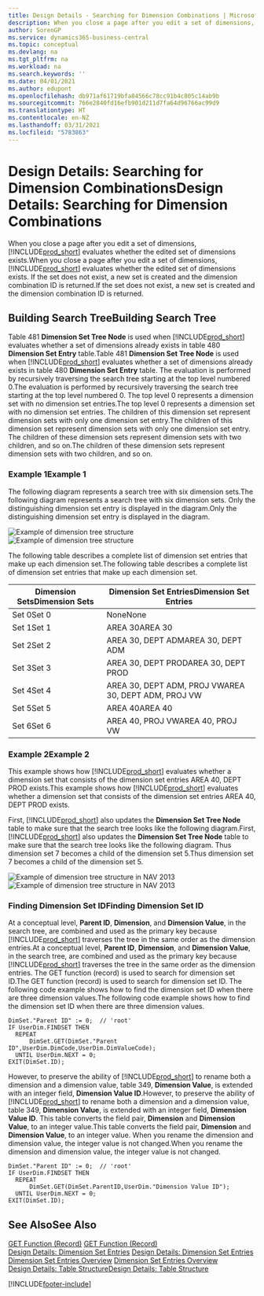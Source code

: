 ```yaml
---
title: Design Details - Searching for Dimension Combinations | Microsoft Docs
description: When you close a page after you edit a set of dimensions, Business Central evaluates whether the edited set of dimensions exists. If the set does not exist, a new set is created and the dimension combination ID is returned.
author: SorenGP
ms.service: dynamics365-business-central
ms.topic: conceptual
ms.devlang: na
ms.tgt_pltfrm: na
ms.workload: na
ms.search.keywords: ''
ms.date: 04/01/2021
ms.author: edupont
ms.openlocfilehash: db971af61719bfa84566c78cc91b4c805c14ab9b
ms.sourcegitcommit: 766e2840fd16efb901d211d7fa64d96766ac99d9
ms.translationtype: HT
ms.contentlocale: en-NZ
ms.lasthandoff: 03/31/2021
ms.locfileid: "5783863"
---
```

# <a name="design-details-searching-for-dimension-combinations"></a><span data-ttu-id="47fff-104">Design Details: Searching for Dimension Combinations</span><span class="sxs-lookup"><span data-stu-id="47fff-104">Design Details: Searching for Dimension Combinations</span></span>
<span data-ttu-id="47fff-105">When you close a page after you edit a set of dimensions, [!INCLUDE[prod_short](includes/prod_short.md)] evaluates whether the edited set of dimensions exists.</span><span class="sxs-lookup"><span data-stu-id="47fff-105">When you close a page after you edit a set of dimensions, [!INCLUDE[prod_short](includes/prod_short.md)] evaluates whether the edited set of dimensions exists.</span></span> <span data-ttu-id="47fff-106">If the set does not exist, a new set is created and the dimension combination ID is returned.</span><span class="sxs-lookup"><span data-stu-id="47fff-106">If the set does not exist, a new set is created and the dimension combination ID is returned.</span></span>  

## <a name="building-search-tree"></a><span data-ttu-id="47fff-107">Building Search Tree</span><span class="sxs-lookup"><span data-stu-id="47fff-107">Building Search Tree</span></span>  
 <span data-ttu-id="47fff-108">Table 481 **Dimension Set Tree Node** is used when [!INCLUDE[prod_short](includes/prod_short.md)] evaluates whether a set of dimensions already exists in table 480 **Dimension Set Entry** table.</span><span class="sxs-lookup"><span data-stu-id="47fff-108">Table 481 **Dimension Set Tree Node** is used when [!INCLUDE[prod_short](includes/prod_short.md)] evaluates whether a set of dimensions already exists in table 480 **Dimension Set Entry** table.</span></span> <span data-ttu-id="47fff-109">The evaluation is performed by recursively traversing the search tree starting at the top level numbered 0.</span><span class="sxs-lookup"><span data-stu-id="47fff-109">The evaluation is performed by recursively traversing the search tree starting at the top level numbered 0.</span></span> <span data-ttu-id="47fff-110">The top level 0 represents a dimension set with no dimension set entries.</span><span class="sxs-lookup"><span data-stu-id="47fff-110">The top level 0 represents a dimension set with no dimension set entries.</span></span> <span data-ttu-id="47fff-111">The children of this dimension set represent dimension sets with only one dimension set entry.</span><span class="sxs-lookup"><span data-stu-id="47fff-111">The children of this dimension set represent dimension sets with only one dimension set entry.</span></span> <span data-ttu-id="47fff-112">The children of these dimension sets represent dimension sets with two children, and so on.</span><span class="sxs-lookup"><span data-stu-id="47fff-112">The children of these dimension sets represent dimension sets with two children, and so on.</span></span>  

### <a name="example-1"></a><span data-ttu-id="47fff-113">Example 1</span><span class="sxs-lookup"><span data-stu-id="47fff-113">Example 1</span></span>  
 <span data-ttu-id="47fff-114">The following diagram represents a search tree with six dimension sets.</span><span class="sxs-lookup"><span data-stu-id="47fff-114">The following diagram represents a search tree with six dimension sets.</span></span> <span data-ttu-id="47fff-115">Only the distinguishing dimension set entry is displayed in the diagram.</span><span class="sxs-lookup"><span data-stu-id="47fff-115">Only the distinguishing dimension set entry is displayed in the diagram.</span></span>  

 <span data-ttu-id="47fff-116">![Example of dimension tree structure](media/nav2013_dimension_tree.png "Example of dimension tree structure")</span><span class="sxs-lookup"><span data-stu-id="47fff-116">![Example of dimension tree structure](media/nav2013_dimension_tree.png "Example of dimension tree structure")</span></span>  

 <span data-ttu-id="47fff-117">The following table describes a complete list of dimension set entries that make up each dimension set.</span><span class="sxs-lookup"><span data-stu-id="47fff-117">The following table describes a complete list of dimension set entries that make up each dimension set.</span></span>  

|<span data-ttu-id="47fff-118">Dimension Sets</span><span class="sxs-lookup"><span data-stu-id="47fff-118">Dimension Sets</span></span>|<span data-ttu-id="47fff-119">Dimension Set Entries</span><span class="sxs-lookup"><span data-stu-id="47fff-119">Dimension Set Entries</span></span>|  
|--------------------|---------------------------|  
|<span data-ttu-id="47fff-120">Set 0</span><span class="sxs-lookup"><span data-stu-id="47fff-120">Set 0</span></span>|<span data-ttu-id="47fff-121">None</span><span class="sxs-lookup"><span data-stu-id="47fff-121">None</span></span>|  
|<span data-ttu-id="47fff-122">Set 1</span><span class="sxs-lookup"><span data-stu-id="47fff-122">Set 1</span></span>|<span data-ttu-id="47fff-123">AREA 30</span><span class="sxs-lookup"><span data-stu-id="47fff-123">AREA 30</span></span>|  
|<span data-ttu-id="47fff-124">Set 2</span><span class="sxs-lookup"><span data-stu-id="47fff-124">Set 2</span></span>|<span data-ttu-id="47fff-125">AREA 30, DEPT ADM</span><span class="sxs-lookup"><span data-stu-id="47fff-125">AREA 30, DEPT ADM</span></span>|  
|<span data-ttu-id="47fff-126">Set 3</span><span class="sxs-lookup"><span data-stu-id="47fff-126">Set 3</span></span>|<span data-ttu-id="47fff-127">AREA 30, DEPT PROD</span><span class="sxs-lookup"><span data-stu-id="47fff-127">AREA 30, DEPT PROD</span></span>|  
|<span data-ttu-id="47fff-128">Set 4</span><span class="sxs-lookup"><span data-stu-id="47fff-128">Set 4</span></span>|<span data-ttu-id="47fff-129">AREA 30, DEPT ADM, PROJ VW</span><span class="sxs-lookup"><span data-stu-id="47fff-129">AREA 30, DEPT ADM, PROJ VW</span></span>|  
|<span data-ttu-id="47fff-130">Set 5</span><span class="sxs-lookup"><span data-stu-id="47fff-130">Set 5</span></span>|<span data-ttu-id="47fff-131">AREA 40</span><span class="sxs-lookup"><span data-stu-id="47fff-131">AREA 40</span></span>|  
|<span data-ttu-id="47fff-132">Set 6</span><span class="sxs-lookup"><span data-stu-id="47fff-132">Set 6</span></span>|<span data-ttu-id="47fff-133">AREA 40, PROJ VW</span><span class="sxs-lookup"><span data-stu-id="47fff-133">AREA 40, PROJ VW</span></span>|  

### <a name="example-2"></a><span data-ttu-id="47fff-134">Example 2</span><span class="sxs-lookup"><span data-stu-id="47fff-134">Example 2</span></span>  
 <span data-ttu-id="47fff-135">This example shows how [!INCLUDE[prod_short](includes/prod_short.md)] evaluates whether a dimension set that consists of the dimension set entries AREA 40, DEPT PROD exists.</span><span class="sxs-lookup"><span data-stu-id="47fff-135">This example shows how [!INCLUDE[prod_short](includes/prod_short.md)] evaluates whether a dimension set that consists of the dimension set entries AREA 40, DEPT PROD exists.</span></span>  

 <span data-ttu-id="47fff-136">First, [!INCLUDE[prod_short](includes/prod_short.md)] also updates the **Dimension Set Tree Node** table to make sure that the search tree looks like the following diagram.</span><span class="sxs-lookup"><span data-stu-id="47fff-136">First, [!INCLUDE[prod_short](includes/prod_short.md)] also updates the **Dimension Set Tree Node** table to make sure that the search tree looks like the following diagram.</span></span> <span data-ttu-id="47fff-137">Thus dimension set 7 becomes a child of the dimension set 5.</span><span class="sxs-lookup"><span data-stu-id="47fff-137">Thus dimension set 7 becomes a child of the dimension set 5.</span></span>  

 <span data-ttu-id="47fff-138">![Example of dimension tree structure in NAV 2013](media/nav2013_dimension_tree_example2.png "Example of dimension tree structure in NAV 2013")</span><span class="sxs-lookup"><span data-stu-id="47fff-138">![Example of dimension tree structure in NAV 2013](media/nav2013_dimension_tree_example2.png "Example of dimension tree structure in NAV 2013")</span></span>  

### <a name="finding-dimension-set-id"></a><span data-ttu-id="47fff-139">Finding Dimension Set ID</span><span class="sxs-lookup"><span data-stu-id="47fff-139">Finding Dimension Set ID</span></span>  
 <span data-ttu-id="47fff-140">At a conceptual level, **Parent ID**, **Dimension**, and **Dimension Value**, in the search tree, are combined and used as the primary key because [!INCLUDE[prod_short](includes/prod_short.md)] traverses the tree in the same order as the dimension entries.</span><span class="sxs-lookup"><span data-stu-id="47fff-140">At a conceptual level, **Parent ID**, **Dimension**, and **Dimension Value**, in the search tree, are combined and used as the primary key because [!INCLUDE[prod_short](includes/prod_short.md)] traverses the tree in the same order as the dimension entries.</span></span> <span data-ttu-id="47fff-141">The GET function (record) is used to search for dimension set ID.</span><span class="sxs-lookup"><span data-stu-id="47fff-141">The GET function (record) is used to search for dimension set ID.</span></span> <span data-ttu-id="47fff-142">The following code example shows how to find the dimension set ID when there are three dimension values.</span><span class="sxs-lookup"><span data-stu-id="47fff-142">The following code example shows how to find the dimension set ID when there are three dimension values.</span></span>  

```  
DimSet."Parent ID" := 0;  // 'root'  
IF UserDim.FINDSET THEN  
  REPEAT  
      DimSet.GET(DimSet."Parent ID",UserDim.DimCode,UserDim.DimValueCode);  
  UNTIL UserDim.NEXT = 0;  
EXIT(DimSet.ID);  

```  

<span data-ttu-id="47fff-143">However, to preserve the ability of [!INCLUDE[prod_short](includes/prod_short.md)] to rename both a dimension and a dimension value, table 349, **Dimension Value**, is extended with an integer field, **Dimension Value ID**.</span><span class="sxs-lookup"><span data-stu-id="47fff-143">However, to preserve the ability of [!INCLUDE[prod_short](includes/prod_short.md)] to rename both a dimension and a dimension value, table 349, **Dimension Value**, is extended with an integer field, **Dimension Value ID**.</span></span> <span data-ttu-id="47fff-144">This table converts the field pair, **Dimension** and **Dimension Value**, to an integer value.</span><span class="sxs-lookup"><span data-stu-id="47fff-144">This table converts the field pair, **Dimension** and **Dimension Value**, to an integer value.</span></span> <span data-ttu-id="47fff-145">When you rename the dimension and dimension value, the integer value is not changed.</span><span class="sxs-lookup"><span data-stu-id="47fff-145">When you rename the dimension and dimension value, the integer value is not changed.</span></span>  

```  
DimSet."Parent ID" := 0;  // 'root'  
IF UserDim.FINDSET THEN  
  REPEAT  
      DimSet.GET(DimSet.ParentID,UserDim."Dimension Value ID");  
  UNTIL UserDim.NEXT = 0;  
EXIT(DimSet.ID);  

```  

## <a name="see-also"></a><span data-ttu-id="47fff-146">See Also</span><span class="sxs-lookup"><span data-stu-id="47fff-146">See Also</span></span>

 <span data-ttu-id="47fff-147">[GET Function (Record)](/dynamics-nav/GET-Function--Record-)  </span><span class="sxs-lookup"><span data-stu-id="47fff-147">[GET Function (Record)](/dynamics-nav/GET-Function--Record-)  </span></span>  
 <span data-ttu-id="47fff-148">[Design Details: Dimension Set Entries](design-details-dimension-set-entries.md) </span><span class="sxs-lookup"><span data-stu-id="47fff-148">[Design Details: Dimension Set Entries](design-details-dimension-set-entries.md) </span></span>  
 <span data-ttu-id="47fff-149">[Dimension Set Entries Overview](design-details-dimension-set-entries-overview.md) </span><span class="sxs-lookup"><span data-stu-id="47fff-149">[Dimension Set Entries Overview](design-details-dimension-set-entries-overview.md) </span></span>  
 [<span data-ttu-id="47fff-150">Design Details: Table Structure</span><span class="sxs-lookup"><span data-stu-id="47fff-150">Design Details: Table Structure</span></span>](design-details-table-structure.md)   
 


[!INCLUDE[footer-include](includes/footer-banner.md)]
